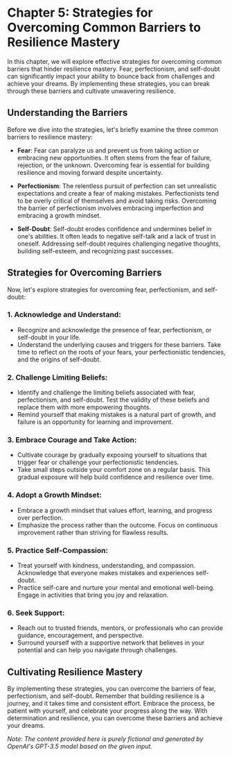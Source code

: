 Chapter 5: Strategies for Overcoming Common Barriers to Resilience Mastery
==========================================================================

In this chapter, we will explore effective strategies for overcoming common barriers that hinder resilience mastery. Fear, perfectionism, and self-doubt can significantly impact your ability to bounce back from challenges and achieve your dreams. By implementing these strategies, you can break through these barriers and cultivate unwavering resilience.

Understanding the Barriers
--------------------------

Before we dive into the strategies, let's briefly examine the three common barriers to resilience mastery:

* **Fear**: Fear can paralyze us and prevent us from taking action or embracing new opportunities. It often stems from the fear of failure, rejection, or the unknown. Overcoming fear is essential for building resilience and moving forward despite uncertainty.

* **Perfectionism**: The relentless pursuit of perfection can set unrealistic expectations and create a fear of making mistakes. Perfectionists tend to be overly critical of themselves and avoid taking risks. Overcoming the barrier of perfectionism involves embracing imperfection and embracing a growth mindset.

* **Self-Doubt**: Self-doubt erodes confidence and undermines belief in one's abilities. It often leads to negative self-talk and a lack of trust in oneself. Addressing self-doubt requires challenging negative thoughts, building self-esteem, and recognizing past successes.

Strategies for Overcoming Barriers
----------------------------------

Now, let's explore strategies for overcoming fear, perfectionism, and self-doubt:

### 1. Acknowledge and Understand:

* Recognize and acknowledge the presence of fear, perfectionism, or self-doubt in your life.
* Understand the underlying causes and triggers for these barriers. Take time to reflect on the roots of your fears, your perfectionistic tendencies, and the origins of self-doubt.

### 2. Challenge Limiting Beliefs:

* Identify and challenge the limiting beliefs associated with fear, perfectionism, and self-doubt. Test the validity of these beliefs and replace them with more empowering thoughts.
* Remind yourself that making mistakes is a natural part of growth, and failure is an opportunity for learning and improvement.

### 3. Embrace Courage and Take Action:

* Cultivate courage by gradually exposing yourself to situations that trigger fear or challenge your perfectionistic tendencies.
* Take small steps outside your comfort zone on a regular basis. This gradual exposure will help build confidence and resilience over time.

### 4. Adopt a Growth Mindset:

* Embrace a growth mindset that values effort, learning, and progress over perfection.
* Emphasize the process rather than the outcome. Focus on continuous improvement rather than striving for flawless results.

### 5. Practice Self-Compassion:

* Treat yourself with kindness, understanding, and compassion. Acknowledge that everyone makes mistakes and experiences self-doubt.
* Practice self-care and nurture your mental and emotional well-being. Engage in activities that bring you joy and relaxation.

### 6. Seek Support:

* Reach out to trusted friends, mentors, or professionals who can provide guidance, encouragement, and perspective.
* Surround yourself with a supportive network that believes in your potential and can help you navigate through challenges.

Cultivating Resilience Mastery
------------------------------

By implementing these strategies, you can overcome the barriers of fear, perfectionism, and self-doubt. Remember that building resilience is a journey, and it takes time and consistent effort. Embrace the process, be patient with yourself, and celebrate your progress along the way. With determination and resilience, you can overcome these barriers and achieve your dreams.

*Note: The content provided here is purely fictional and generated by OpenAI's GPT-3.5 model based on the given input.*
